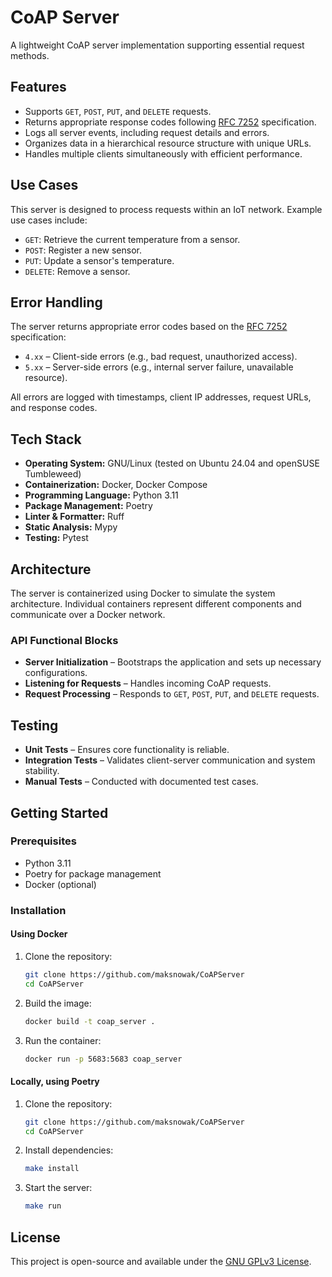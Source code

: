 # CoAP Server

A lightweight CoAP server implementation supporting essential request methods.

## Features

- Supports `GET`, `POST`, `PUT`, and `DELETE` requests.
- Returns appropriate response codes following [RFC 7252](https://datatracker.ietf.org/doc/html/rfc7252) specification.
- Logs all server events, including request details and errors.
- Organizes data in a hierarchical resource structure with unique URLs.
- Handles multiple clients simultaneously with efficient performance.

## Use Cases

This server is designed to process requests within an IoT network. Example use cases include:

- `GET`: Retrieve the current temperature from a sensor.
- `POST`: Register a new sensor.
- `PUT`: Update a sensor's temperature.
- `DELETE`: Remove a sensor.

## Error Handling

The server returns appropriate error codes based on the [RFC 7252](https://datatracker.ietf.org/doc/html/rfc7252) specification:

- `4.xx` – Client-side errors (e.g., bad request, unauthorized access).
- `5.xx` – Server-side errors (e.g., internal server failure, unavailable resource).

All errors are logged with timestamps, client IP addresses, request URLs, and response codes.

## Tech Stack

- **Operating System:** GNU/Linux (tested on Ubuntu 24.04 and openSUSE Tumbleweed)
- **Containerization:** Docker, Docker Compose
- **Programming Language:** Python 3.11
- **Package Management:** Poetry
- **Linter & Formatter:** Ruff
- **Static Analysis:** Mypy
- **Testing:** Pytest

## Architecture

The server is containerized using Docker to simulate the system architecture. Individual containers represent different components and communicate over a Docker network.

### API Functional Blocks

- **Server Initialization** – Bootstraps the application and sets up necessary configurations.
- **Listening for Requests** – Handles incoming CoAP requests.
- **Request Processing** – Responds to `GET`, `POST`, `PUT`, and `DELETE` requests.

## Testing

- **Unit Tests** – Ensures core functionality is reliable.
- **Integration Tests** – Validates client-server communication and system stability.
- **Manual Tests** – Conducted with documented test cases.

## Getting Started

### Prerequisites

- Python 3.11
- Poetry for package management
- Docker (optional)

### Installation

#### Using Docker

1. Clone the repository:
   ```sh
   git clone https://github.com/maksnowak/CoAPServer
   cd CoAPServer
   ```
2. Build the image:
   ```sh
   docker build -t coap_server .
   ```
3. Run the container:
   ```sh
   docker run -p 5683:5683 coap_server
   ```

#### Locally, using Poetry

1. Clone the repository:
   ```sh
   git clone https://github.com/maksnowak/CoAPServer
   cd CoAPServer
   ```
2. Install dependencies:
   ```sh
   make install
   ```
3. Start the server:
   ```sh
   make run
   ```

## License

This project is open-source and available under the [GNU GPLv3 License](LICENSE).
